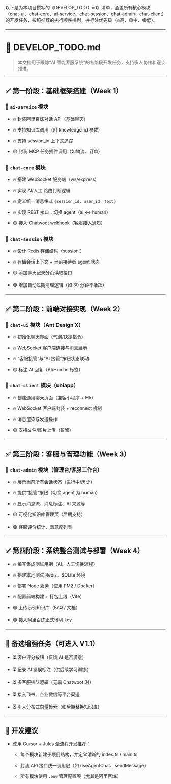 以下是为本项目撰写的《DEVELOP_TODO.md》清单，涵盖所有核心模块（chat-ui、chat-core、ai-service、chat-session、chat-admin、chat-client）的开发任务，按照推荐的执行顺序排列，并标注优先级（🔥高、🟡中、🟢低）。

---

# 📌 DEVELOP_TODO.md

> 本文档用于跟踪“AI 智能客服系统”的各阶段开发任务，支持多人协作和逐步推进。

---

## ✅ 第一阶段：基础框架搭建（Week 1）

### 📁 `ai-service` 模块

- 🔥 封装阿里百炼对话 API（基础聊天）

- 🔥 支持知识库调用（附 knowledge_id 参数）

- 🔥 支持 session_id 上下文追踪

- 🟡 封装 MCP 任务插件调用（如物流、订单）

### 📁 `chat-core` 模块

- 🔥 搭建 WebSocket 服务端（ws/express）

- 🔥 实现 AI/人工 路由判断逻辑

- 🔥 定义统一消息格式 `{session_id, user_id, text}`

- 🔥 实现 REST 接口：切换 agent（ai ↔ human）

- 🟡 接入 Chatwoot webhook（客服接入通知）

### 📁 `chat-session` 模块

- 🔥 设计 Redis 存储结构（session:）

- 🔥 存储会话上下文 + 当前接待者 agent 状态

- 🟡 添加聊天记录分页读取接口

- 🟢 增加自动过期清理逻辑（如 30 分钟不活跃）

---

## ✅ 第二阶段：前端对接实现（Week 2）

### 📁 `chat-ui` 模块（Ant Design X）

- 🔥 初始化聊天界面（气泡/快捷指令）

- 🔥 WebSocket 客户端连接与消息展示

- 🔥 “客服接管”与“AI 接管”按钮状态联动

- 🟡 标注 AI 回复（AI/Human 标签）

### 📁 `chat-client` 模块（uniapp）

- 🔥 创建通用聊天页面（兼容小程序 + H5）

- 🔥 WebSocket 客户端封装 + reconnect 机制

- 🔥 消息渲染与发送操作

- 🟡 支持文件/图片上传（暂留）

---

## ✅ 第三阶段：客服与管理功能（Week 3）

### 📁 `chat-admin` 模块（管理台/客服工作台）

- 🔥 展示当前所有会话状态（进行中/历史）

- 🔥 提供“接管”按钮（切换 agent 为 human）

- 🔥 显示消息流、消息标注、AI 来源等

- 🟡 可视化知识库管理页（后期支持）

- 🟢 客服评价统计、满意度列表

---

## ✅ 第四阶段：系统整合测试与部署（Week 4）

- 🔥 编写集成测试用例（AI、人工切换流程）

- 🔥 搭建本地测试 Redis、SQLite 环境

- 🔥 部署 Node 服务（使用 PM2 / Docker）

- 🔥 配置前端构建 + 打包上线（Vite）

- 🟢 上传示例知识库（FAQ / 文档）

- 🟢 接入阿里百炼正式环境 key

---

## 🧩 备选增强任务（可进入 V1.1）

- ⏳ 客户评分按钮（反馈 AI 是否满意）

- ⏳ 记录 AI 错误标注（供后续学习训练）

- ⏳ 多客服排队逻辑（无需 Chatwoot 时）

- ⏳ 接入飞书、企业微信等平台渠道

- ⏳ 引入分布式向量检索（如后期替换知识库）

---

## 🧠 开发建议

- 使用 Cursor + Jules 全流程开发推荐：
  
  - 每个模块新建子项目结构，并定义清晰的 index.ts / main.ts
  
  - 封装 API 接口统一调用层（如 useAgentChat、sendMessage）
  
  - 所有模块使用 `.env` 管理配置项（尤其是阿里百炼）



